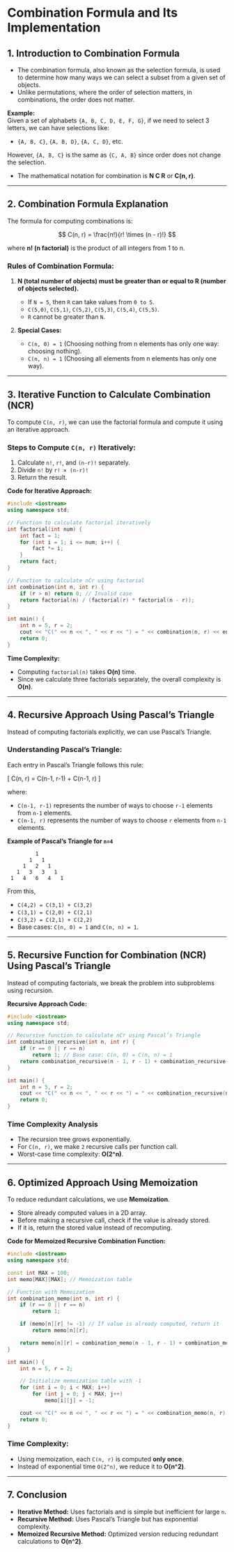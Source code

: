 # **Combination Formula and Its Implementation**

## **1. Introduction to Combination Formula**

- The combination formula, also known as the selection formula, is used to determine how many ways we can select a subset from a given set of objects.
- Unlike permutations, where the order of selection matters, in combinations, the order does not matter.

**Example:**  
Given a set of alphabets `{A, B, C, D, E, F, G}`, if we need to select 3 letters, we can have selections like:

- `{A, B, C}`, `{A, B, D}`, `{A, C, D}`, etc.

However, `{A, B, C}` is the same as `{C, A, B}` since order does not change the selection.

- The mathematical notation for combination is **N C R** or **C(n, r)**.

---

## **2. Combination Formula Explanation**

The formula for computing combinations is:

$$
C(n, r) = \frac{n!}{r! \times (n - r)!}
$$

where **n! (n factorial)** is the product of all integers from 1 to n.

### **Rules of Combination Formula:**

1. **N (total number of objects) must be greater than or equal to R (number of objects selected).**

   - If `N = 5`, then `R` can take values from `0 to 5`.
   - `C(5,0)`, `C(5,1)`, `C(5,2)`, `C(5,3)`, `C(5,4)`, `C(5,5)`.
   - `R` cannot be greater than `N`.

2. **Special Cases:**
   - `C(n, 0) = 1` (Choosing nothing from n elements has only one way: choosing nothing).
   - `C(n, n) = 1` (Choosing all elements from n elements has only one way).

---

## **3. Iterative Function to Calculate Combination (NCR)**

To compute `C(n, r)`, we can use the factorial formula and compute it using an iterative approach.

### **Steps to Compute `C(n, r)` Iteratively:**

1. Calculate `n!`, `r!`, and `(n-r)!` separately.
2. Divide `n!` by `r! × (n-r)!`
3. Return the result.

**Code for Iterative Approach:**

```cpp
#include <iostream>
using namespace std;

// Function to calculate factorial iteratively
int factorial(int num) {
    int fact = 1;
    for (int i = 1; i <= num; i++) {
        fact *= i;
    }
    return fact;
}

// Function to calculate nCr using factorial
int combination(int n, int r) {
    if (r > n) return 0; // Invalid case
    return factorial(n) / (factorial(r) * factorial(n - r));
}

int main() {
    int n = 5, r = 2;
    cout << "C(" << n << ", " << r << ") = " << combination(n, r) << endl;
    return 0;
}
```

**Time Complexity:**

- Computing `factorial(n)` takes **O(n)** time.
- Since we calculate three factorials separately, the overall complexity is **O(n)**.

---

## **4. Recursive Approach Using Pascal’s Triangle**

Instead of computing factorials explicitly, we can use Pascal’s Triangle.

### **Understanding Pascal’s Triangle:**

Each entry in Pascal’s Triangle follows this rule:

\[
C(n, r) = C(n-1, r-1) + C(n-1, r)
\]

where:

- `C(n-1, r-1)` represents the number of ways to choose `r-1` elements from `n-1` elements.
- `C(n-1, r)` represents the number of ways to choose `r` elements from `n-1` elements.

**Example of Pascal’s Triangle for `n=4`**

```
         1
       1   1
     1   2   1
   1   3   3   1
 1   4   6   4   1
```

From this,

- `C(4,2) = C(3,1) + C(3,2)`
- `C(3,1) = C(2,0) + C(2,1)`
- `C(3,2) = C(2,1) + C(2,2)`
- Base cases: `C(n, 0) = 1` and `C(n, n) = 1`.

---

## **5. Recursive Function for Combination (NCR) Using Pascal’s Triangle**

Instead of computing factorials, we break the problem into subproblems using recursion.

**Recursive Approach Code:**

```cpp
#include <iostream>
using namespace std;

// Recursive function to calculate nCr using Pascal’s Triangle
int combination_recursive(int n, int r) {
    if (r == 0 || r == n)
        return 1; // Base case: C(n, 0) = C(n, n) = 1
    return combination_recursive(n - 1, r - 1) + combination_recursive(n - 1, r);
}

int main() {
    int n = 5, r = 2;
    cout << "C(" << n << ", " << r << ") = " << combination_recursive(n, r) << endl;
    return 0;
}
```

### **Time Complexity Analysis**

- The recursion tree grows exponentially.
- For `C(n, r)`, we make `2` recursive calls per function call.
- Worst-case time complexity: **O(2^n)**.

---

## **6. Optimized Approach Using Memoization**

To reduce redundant calculations, we use **Memoization**.

- Store already computed values in a 2D array.
- Before making a recursive call, check if the value is already stored.
- If it is, return the stored value instead of recomputing.

**Code for Memoized Recursive Combination Function:**

```cpp
#include <iostream>
using namespace std;

const int MAX = 100;
int memo[MAX][MAX]; // Memoization table

// Function with Memoization
int combination_memo(int n, int r) {
    if (r == 0 || r == n)
        return 1;

    if (memo[n][r] != -1) // If value is already computed, return it
        return memo[n][r];

    return memo[n][r] = combination_memo(n - 1, r - 1) + combination_memo(n - 1, r);
}

int main() {
    int n = 5, r = 2;

    // Initialize memoization table with -1
    for (int i = 0; i < MAX; i++)
        for (int j = 0; j < MAX; j++)
            memo[i][j] = -1;

    cout << "C(" << n << ", " << r << ") = " << combination_memo(n, r) << endl;
    return 0;
}
```

### **Time Complexity:**

- Using memoization, each `C(n, r)` is computed **only once**.
- Instead of exponential time `O(2^n)`, we reduce it to **O(n^2)**.

---

## **7. Conclusion**

- **Iterative Method:** Uses factorials and is simple but inefficient for large `n`.
- **Recursive Method:** Uses Pascal’s Triangle but has exponential complexity.
- **Memoized Recursive Method:** Optimized version reducing redundant calculations to **O(n^2)**.
